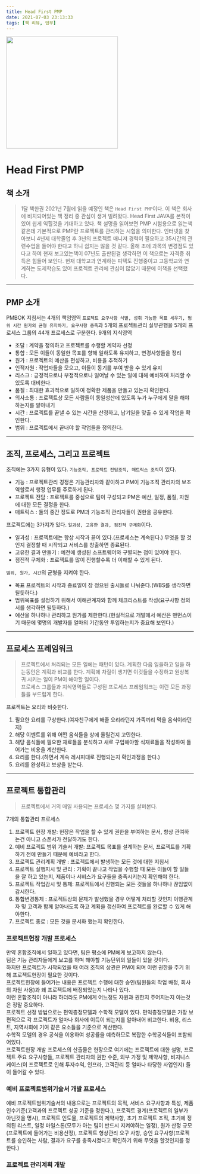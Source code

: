 ```yaml
---
title: Head First PMP
date: 2021-07-03 23:13:33
tags: [책 리뷰, 업무]
---
```


<img src="book.jpg" width="300">

# Head First PMP

## 책 소개

> 1달 책한권 2021년 7월에 읽을 예정인 책은 `Head First PMP`이다.
> 이 책은 회사에 비치되어있는 책 정리 중 관심이 생겨 빌려왔다.
> Head First JAVA를 본적이 있어 쉽게 익힐것을 기대하고 있다.
> 책 설명을 읽어보면 PMP 시험용으로 읽는책 같은데 기본적으로 PMP란 프로젝트를 관리하는 시험을 의미한다.
> 인터넷을 찾아보니 4년제 대학졸업 후 3년의 프로젝트 매니져 경력이 필요하고 35시간의 관련수업을 들어야 한다고 하니 쉽지는 않을 것 같다.
> 올해 초에 과목의 변경점도 있다고 하여 현재 보고있는책이 07년도 출판된걸 생각하면 이 책으로는 자격증 취득은 힘들어 보인다.
> 현재 대학교과 연계하는 피텍도 진행중이고 고등학교와 연계하는 도제학습도 있어 프로젝트 관리에 관심이 많았기 때문에 이책을 선택했다.

---

## PMP 소개

PMBOK 지침서는 4개의 책임영역 `프로젝트 요구사항 식별, 성취 가능한 목표 세우기, 범위 시간 원가의 균형 유지하기, 요구사항 충족`과
5개의 프로젝트관리 실무관행을 5개의 프로세스 그룹의 44개 프로세스로 구분한다.
9개의 지식영역

- 조달 : 계약을 정의하고 프로젝트를 수행할 계약자 선정
- 통합 : 모든 이들이 동일한 목표를 향해 일하도록 유지하고, 변경사항들을 정리
- 원가 : 프로젝트의 예산을 편성하고, 비용을 추적하기
- 인적자원 : 작업자들을 모으고, 이들이 동기를 부여 받을 수 있게 유지
- 리스크 : 긍정적으로나 부정적으로나 일어날 수 있는 일에 대해 예비하여 처리할 수 있도록 대비한다.
- 품질 : 최대한 효과적으로 일하여 정확한 제품을 만들고 있는지 확인한다.
- 의사소통 : 프로젝트상 모든 사람들이 동일성산에 있도록 누가 누구에게 말을 해야 하는지를 알아내기
- 시간 : 프로젝트를 끝낼 수 있는 시간을 산정하고, 납기일을 맞출 수 있게 작업을 확인한다.
- 범위 : 프로젝트에서 끝내야 할 작업들을 정의한다.

---

## 조직, 프로세스, 그리고 프로젝트

조직에는 3가지 유형이 있다. `기능조직, 프로젝트 전담조직, 매트릭스 조직`이 있다.

- 기능 : 프로젝트관리 경정은 기능관리자와 같이하고 PM이 기능조직 관리자의 보조 역할로서 행정 업무를 주로하게 된다.
- 프로젝트 전담 : 프로젝트를 중심으로 팀이 구성되고 PM은 예산, 일정, 품질, 자원에 대한 모든 결정을 한다.
- 매트릭스 : 둘의 중간 정도로 PM과 기능조직 관리자들이 권한을 공유한다.

프로젝트에는 3가지가 있다. `일과성, 고유한 결과, 점진적 구체화`이다.

- 일과성 : 프로젝트에는 항상 시작과 끝이 있다.(프로세스는 계속된다.) 무엇을 할 것인지 결정할 때 시작되고 서비스를 창출하면 종료된다.
- 고유한 결과 만들기 : 예전에 생성된 소프트웨어와 구별되는 점이 있어야 한다.
- 점진적 구체화 : 프로젝트를 많이 진행할수록 더 이해할 수 있게 된다.

`범위, 원가, 시간`의 균형을 지켜야 한다.

- 목표 프로젝트의 시작과 종료일이 장 정으된 출시들로 나눠준다.(WBS를 생각하면 될듯하다.)
- 범위목표를 설정하기 위해서 이해관계자와 함께 체크리스트를 작성(요구사항 정의서를 생각하면 될듯하다.)
- 예산을 하나하나 관리하고 원가를 제한한다.(현실적으로 개발에서 예산은 맨먼스이기 때문에 몇명의 개발자를 얼마의 기간동안 투입하는지가 중요해 보인다.)

---

## 프로세스 프레임워크

> 프로젝트에서 처리되는 모든 일에는 패턴이 있다. 계획한 다음 일을하고 일을 하는동안은 계획과 비교를 한다. 계획에 차질이 생기면 이것들을 수정하고 원상복귀 시키는 일이 PM이 해야할 일이다.  
> 프로세스 그룹들과 지식영역들로 구성된 프로세스 프레임워크는 이런 모든 과정들을 부드럽게 한다.

프로젝트는 요리와 비슷한다.

1. 필요한 요리를 구상한다.(여자친구에게 해줄 요리라던지 가족끼리 먹을 음식이라던지)
2. 해당 이벤트를 위해 어떤 음식들을 상에 올릴건지 고민한다.
3. 해당 음식들에 필요한 재료들을 분석하고 새로 구입해야할 식재료들을 작성하여 들어가는 비용을 계산한다.
4. 요리를 한다.(하면서 계속 레시피대로 진행되는지 확인과정을 한다.)
5. 요리를 완성하고 보상을 받는다.

---

## 프로젝트 통합관리

> 프로젝트에서 거의 매일 사용되는 프로세스 몇 가지를 살펴본다.

7개의 통합관리 프로세스

1. 프로젝트 헌장 개발: 헌장은 작업을 할 수 있게 권한을 부여하는 문서, 항상 관여하는건 아니고 스폰서가 전달하기도 한다.
2. 예비 프로젝트 범위 기술서 개발: 프로젝트 목표를 설계하는 문서, 프로젝트를 기확하기 전에 만들기 때문에 예비라고 한다.
3. 프로젝트 관리계획 개발 : 프로젝트에서 발생하는 모든 것에 대한 지침서
4. 프로젝트 실행지시 및 관리 : 기획이 끝나고 작업을 수행할 때 모든 이들이 할 일들을 잘 하고 있는지, 제품이나 서비스가 요구들을 충족시키는지 확인해야 한다.
5. 프로젝트 작업감시 및 통제: 프로젝트에서 진행되는 모든 것들을 하나하나 끊임없이 감시한다.
6. 통합변경통제 : 프로젝트상의 문제가 발생했을 경우 어떻게 처리할 것인지 이행관계자 및 고객과 함께 알아내도록 하고 계획을 갱신하여 프로젝트를 완료할 수 있게 해야한다.
7. 프로젝트 종료 : 모든 것을 문서화 했는지 확인한다.

### 프로젝트헌장 개발 프로세스

만약 혼합조직에서 일하고 있다면, 팀은 평소에 PM에게 보고하지 않는다.  
팀은 기능 관리자들에게 보고를 하며 해야할 기능단위의 일들이 있을 것이다.  
하지만 프로젝트가 시작되었을 때 여러 조직의 상관은 PM이 되며 이런 권한을 주기 위해 프로젝트헌장이 필요한 것이다.  
프로젝트헌장에 들어가는 내용은 프로젝트 수행에 대한 승인(팀원들의 작업 배정, 회사의 자원 사용)과 왜 프로젝트에 배정되었는지 나타나 있다.  
이런 혼합조직이 아니라 하더라도 PM에게 어느정도 자원과 권한지 주어지는지 아는것은 정말 중요하다.  
프로젝트 선정 방법으로는 편익층정모델과 수학적 모델이 있다. 편익층정모델은 가장 보편적으로 각 프로젝트가 얼마나 회사에 이득이 되는지를 알아내어 비교한다. 비용, 리스트, 지역사회에 기여 같은 요소들을 기준으로 계산한다.  
수학적 모델의 경우 공식을 이용하여 성공률을 예측하므로 복잡한 수학공식들이 포함되어있다.  
프로젝트헌장 개발 프로세스의 산출물은 헌장으로 여기에는 프로젝트에 대한 설명, 프로젝트 주요 요구사항들, 프로젝트 관리자의 권한 수준, 외부 가정 및 제약사항, 비지니스 케이스(이 프로젝트로 인해 투자수익, 인프라, 고객관리 등 얼마나 타당한 사업인지) 들이 들어갈 수 있다.

### 예비 프로젝트범위기술서 개발 프로세스

예비 프로젝트범위기술서의 내용으로는 프로젝트의 목적, 서비스 요구사항과 특성, 제품 인수기준(고객과의 프로젝트 성공 기준을 정한다.), 프로젝트 경계(프로젝트의 일부가 아닌것을 명시), 프로젝트 인도물, 프로젝트의 제약사항, 초기 프로젝트 조직, 초기에 정의된 리스트, 일정 마일스톤(모두가 아는 팀이 반드시 지켜야하는 일정), 원가 산정 규모(프로젝트에 들어가는 비용산정), 프로젝트 형상관리 요구 사항, 승인 요구사항(프로젝트를 승인하는 사람, 결과가 요구를 충족시켰다고 확인하기 위해 무엇을 할것인지를 정한다.)

### 프로젝트 관리계획 개발
